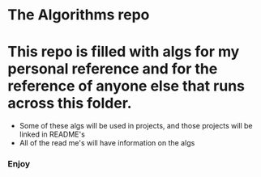 # The Algorithms repo

# This repo is filled with algs for my personal reference and for the reference of anyone else that runs across this folder.
* Some of these algs will be used in projects, and those projects will be linked in README's
* All of the read me's will have information on the algs


### Enjoy